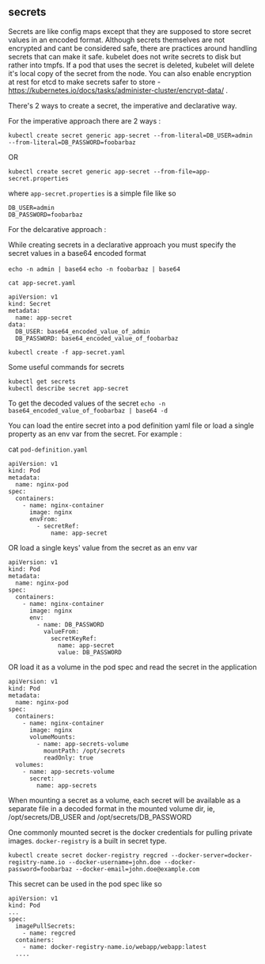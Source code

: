 ## secrets

Secrets are like config maps except that they are supposed to store secret values in an encoded format.
Although secrets themselves are not encrypted and cant be considered safe, there are practices around handling secrets that can make it safe.
kubelet does not write secrets to disk but rather into tmpfs. If a pod that uses the secret is deleted, kubelet will delete it's local copy of the secret from the node.
You can also enable encryption at rest for etcd to make secrets safer to store - https://kubernetes.io/docs/tasks/administer-cluster/encrypt-data/ .

There's 2 ways to create a secret, the imperative and declarative way.

For the imperative approach there are 2 ways :

```
kubectl create secret generic app-secret --from-literal=DB_USER=admin --from-literal=DB_PASSWORD=foobarbaz
```

OR

```
kubectl create secret generic app-secret --from-file=app-secret.properties
```
where `app-secret.properties` is a simple file like so
```
DB_USER=admin
DB_PASSWORD=foobarbaz
```

For the delcarative approach :

While creating secrets in a declarative approach you must specify the secret values in a base64 encoded format

`echo -n admin | base64`
`echo -n foobarbaz | base64`

`cat app-secret.yaml`
```
apiVersion: v1
kind: Secret
metadata:
  name: app-secret
data:
  DB_USER: base64_encoded_value_of_admin
  DB_PASSWORD: base64_encoded_value_of_foobarbaz
```

`kubectl create -f app-secret.yaml`

Some useful commands for secrets
```
kubectl get secrets
kubectl describe secret app-secret
```

To get the decoded values of the secret
`echo -n base64_encoded_value_of_foobarbaz | base64 -d`




You can load the entire secret into a pod definition yaml file or load a single
property as an env var from the secret. For example :

cat `pod-definition.yaml`
```
apiVersion: v1
kind: Pod
metadata:
  name: nginx-pod
spec:
  containers:
    - name: nginx-container
      image: nginx
      envFrom:
        - secretRef:
            name: app-secret
```

OR load a single keys' value from the secret as an env var

```
apiVersion: v1
kind: Pod
metadata:
  name: nginx-pod
spec:
  containers:
    - name: nginx-container
      image: nginx
      env:
        - name: DB_PASSWORD
          valueFrom:
            secretKeyRef:
              name: app-secret
              value: DB_PASSWORD
```

OR load it as a volume in the pod spec and read the secret in the application

```
apiVersion: v1
kind: Pod
metadata:
  name: nginx-pod
spec:
  containers:
    - name: nginx-container
      image: nginx
      volumeMounts:
        - name: app-secrets-volume
          mountPath: /opt/secrets
          readOnly: true
  volumes:
    - name: app-secrets-volume
      secret:
        name: app-secrets
```

When mounting a secret as a volume, each secret will be available as a separate file in a decoded format in the mounted volume dir,
ie, /opt/secrets/DB_USER and /opt/secrets/DB_PASSWORD


One commonly mounted secret is the docker credentials for pulling private images.
`docker-registry` is a built in secret type.
```
kubectl create secret docker-registry regcred --docker-server=docker-registry-name.io --docker-username=john.doe --docker-password=foobarbaz --docker-email=john.doe@example.com
```
This secret can be used in the pod spec like so
```
apiVersion: v1
kind: Pod
...
spec:
  imagePullSecrets:
    - name: regcred
  containers:
    - name: docker-registry-name.io/webapp/webapp:latest
  ....
```
